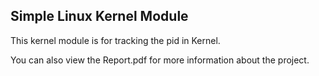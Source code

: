 ## Simple Linux Kernel Module
This kernel module is for tracking the pid in Kernel. 

You can also view the Report.pdf for more information about the project.
